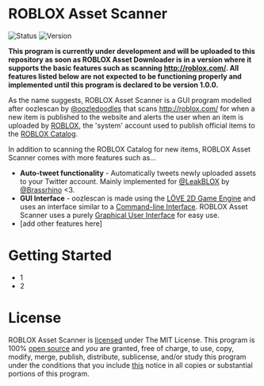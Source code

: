 # ROBLOX Asset Scanner
![Status](https://img.shields.io/badge/status-under%20development-red.svg)
![Version](https://img.shields.io/badge/version-0.0.0-red.svg)

**This program is currently under development and will be uploaded to this repository as soon as ROBLOX Asset Downloader is in a version where it supports the basic features such as scanning http://roblox.com/. All features listed below are not expected to be functioning properly and implemented until this program is declared to be version 1.0.0.**

As the name suggests, ROBLOX Asset Scanner is a GUI program modelled after oozlescan by [@oozledoodles](http://twitter.com/oozledoodles) that scans http://roblox.com/ for when a new item is published to the website and alerts the user when an item is uploaded by [ROBLOX](http://roblox.com/user.aspx?id=1), the 'system' account used to publish official items to the [ROBLOX Catalog](http://roblox.com/Catalog).

In addition to scanning the ROBLOX Catalog for new items, ROBLOX Asset Scanner comes with more features such as...

* **Auto-tweet functionality** - Automatically tweets newly uploaded assets to your Twitter account. Mainly implemented for [@LeakBLOX](https://twitter.com/LeakBLOX) by [@Brassrhino](http://twitter.com/Brassrhino) <3.
* **GUI Interface** - oozlescan is made using the [LÖVE 2D Game Engine](https://love2d.org/) and uses an interface similar to a [Command-line Interface](http://en.wikipedia.org/wiki/Command-line_interface). ROBLOX Asset Scanner uses a purely [Graphical User Interface](http://en.wikipedia.org/wiki/Graphical_user_interface) for easy use.
* [add other features here]

# Getting Started
* 1
* 2

# License
ROBLOX Asset Scanner is [licensed](https://github.com/JasonKinetec/ROBLOX-Asset-Scanner/blob/master/LICENSE) under The MIT License. This program is 100% [open source](http://en.wikipedia.org/wiki/Open_source) and *you* are granted, free of charge, to use, copy, modify, merge, publish, distribute, sublicense, and/or study this program under the conditions that you include [this](https://github.com/JasonKinetec/ROBLOX-Asset-Scanner/blob/master/LICENSE) notice in all copies or substantial portions of this program.
